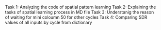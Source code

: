 Task 1: Analyzing the code of spatial pattern learning
Task 2: Explaining the tasks of spatial learning process in MD file
Task 3: Understanig the reason of waiting for mini coloumn 50 for other cycles
Task 4: Comparing SDR values of all inputs by cycle from dictionary

